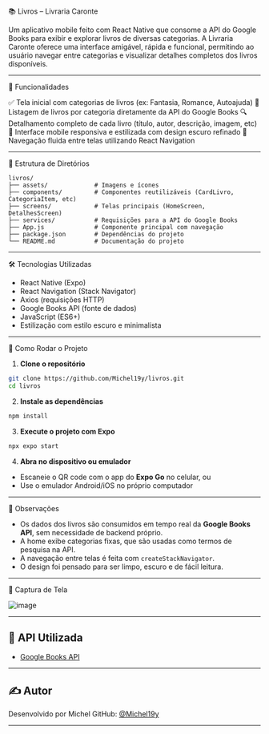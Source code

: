
📚 Livros – Livraria Caronte

Um aplicativo mobile feito com React Native que consome a API do Google Books para exibir e explorar livros de diversas categorias. A Livraria Caronte oferece uma interface amigável, rápida e funcional, permitindo ao usuário navegar entre categorias e visualizar detalhes completos dos livros disponíveis.

---

📌 Funcionalidades

✅ Tela inicial com categorias de livros (ex: Fantasia, Romance, Autoajuda)
📖 Listagem de livros por categoria diretamente da API do Google Books
🔍 Detalhamento completo de cada livro (título, autor, descrição, imagem, etc)
📱 Interface mobile responsiva e estilizada com design escuro refinado
🚀 Navegação fluida entre telas utilizando React Navigation

---

📁 Estrutura de Diretórios

```
livros/
├── assets/             # Imagens e ícones
├── components/         # Componentes reutilizáveis (CardLivro, CategoriaItem, etc)
├── screens/            # Telas principais (HomeScreen, DetalhesScreen)
├── services/           # Requisições para a API do Google Books
├── App.js              # Componente principal com navegação
├── package.json        # Dependências do projeto
└── README.md           # Documentação do projeto
```

---

🛠️ Tecnologias Utilizadas

* React Native (Expo)
* React Navigation (Stack Navigator)
* Axios (requisições HTTP)
* Google Books API (fonte de dados)
* JavaScript (ES6+)
* Estilização com estilo escuro e minimalista

---

 🚀 Como Rodar o Projeto

1. **Clone o repositório**

```bash
git clone https://github.com/Michel19y/livros.git
cd livros
```

2. **Instale as dependências**

```bash
npm install
```

3. **Execute o projeto com Expo**

```bash
npx expo start
```

4. **Abra no dispositivo ou emulador**

* Escaneie o QR code com o app do **Expo Go** no celular, ou
* Use o emulador Android/iOS no próprio computador

---

 🧠 Observações

* Os dados dos livros são consumidos em tempo real da **Google Books API**, sem necessidade de backend próprio.
* A home exibe categorias fixas, que são usadas como termos de pesquisa na API.
* A navegação entre telas é feita com `createStackNavigator`.
* O design foi pensado para ser limpo, escuro e de fácil leitura.

---

 📸 Captura de Tela

  ![image](https://github.com/user-attachments/assets/530b3262-4c46-4f18-a06b-e52a5b22a63e)


---

## 🔗 API Utilizada

* [Google Books API](https://developers.google.com/books)

---

## ✍️ Autor

Desenvolvido por Michel
GitHub: [@Michel19y](https://github.com/Michel19y)

---


